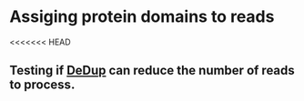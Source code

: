 # Assiging protein domains to reads

<<<<<<< HEAD
## Testing if [DeDup](https://github.com/apeltzer/DeDup) can reduce the number of reads to process.

